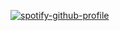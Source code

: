 
[![spotify-github-profile](https://spotify-github-profile.vercel.app/api/view?uid=zubayrrr&cover_image=false&theme=default)](https://open.spotify.com/user/zubayrrr?si=ykWXrbwWR62hJl1h8CkesQ)
